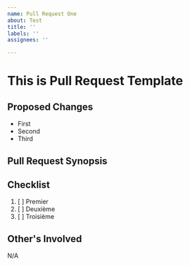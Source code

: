 ```yaml
---
name: Pull Request One
about: Test
title: ''
labels: ''
assignees: ''

---
```


# This is Pull Request Template

## Proposed Changes
- First
- Second
- Third

## Pull Request Synopsis 


## Checklist
1. [ ] Premier
2. [ ] Deuxième
3. [ ] Troisième

## Other's Involved
N/A